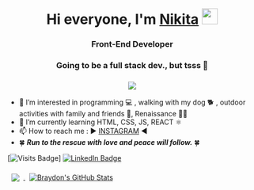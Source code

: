 
<h1 align="center">Hi everyone, I'm <a href="https://www.linkedin.com/in/%D0%BD%D0%B8%D0%BA%D0%B8%D1%82%D0%B0-%D0%BA%D1%83%D1%85%D0%B0%D1%80%D1%87%D1%83%D0%BA-263763224/" target="_blank">Nikita</a> 
<img src="https://github.com/blackcater/blackcater/raw/main/images/Hi.gif" height="32"/></h1>
<h3 align="center"> Front-End Developer</h3>
<h3 align="center"> Going to be a full stack dev., but tsss 🤫 </h3>
<h3 align="center"><img align="center" src="https://media.giphy.com/media/cFkiFMDg3iFoI/giphy.gif"></h3>


- 👀 I’m interested in programming 💻 , walking with my dog 🐕 , outdoor activities with family and friends 🍁, Renaissance 👨‍🎓
- 🌱 I’m currently learning HTML, CSS, JS, REACT ⚛️
- 📫 How to reach me : ▶️ <a href="https://www.instagram.com/nikitakukharchuk/">INSTAGRAM</a> ◀️
- 🍀 __*Run to the rescue with love and peace will follow.*__ 🍀
 
[![Visits Badge](https://badges.pufler.dev/visits/nikitakukharchuk/nikitakukharchuk)]
[![LinkedIn Badge](https://img.shields.io/badge/LinkedIn-Profile-informational?style=flat&logo=linkedin&logoColor=white&color=0D76A8)](https://www.linkedin.com/in/%D0%BD%D0%B8%D0%BA%D0%B8%D1%82%D0%B0-%D0%BA%D1%83%D1%85%D0%B0%D1%80%D1%87%D1%83%D0%BA-263763224/)

<a href="https://github.com/nikitakukharchuk">
  <img align="center" style="margin:0.5rem" src="https://github-readme-stats.vercel.app/api/top-langs/?username=nikitakukharchuk&hide=html,css&title_color=ffffff&text_color=c9cacc&icon_color=4AB197&bg_color=1A2B34" />
</a>

<a href="https://github.com/nikitakukharchuk">
  <img align="center" style="margin:0.5rem" src="https://github-readme-stats.vercel.app/api?username=nikitakukharchuk&show_icons=true&line_height=27&count_private=true&title_color=ffffff&text_color=c9cacc&icon_color=4AB097&bg_color=1A2B34" alt="Braydon's GitHub Stats" />
</a>
